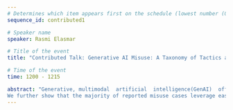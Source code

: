 ```yaml
---
# Determines which item appears first on the schedule (lowest number (0) appears first)
sequence_id: contributed1

# Speaker name
speaker: Rasmi Elasmar 

# Title of the event
title: "Contributed Talk: Generative AI Misuse: A Taxonomy of Tactics and Insights from Media Data"

# Time of the event
time: 1200 - 1215

abstract: "Generative, multimodal  artificial  intelligence(GenAI)  offers  transformative  potential  across industries, but its misuse poses significant risks. While prior research has shed light on the potential of advanced AI systems to be exploited for malicious purposes, we still lack a concrete under-standing of how GenAI models are specifically exploited or abused in practice, including the tac-tics employed to inflict harm.  In this paper, we present a taxonomy of GenAI misuse tactics, in-formed by existing academic literature and a qualitative analysis of approximately 200 observed incidents of misuse reported between January 2023and March 2024. Through this analysis, we illuminate key and novel patterns in misuse during this time period, including potential motivations, strategies, and how attackers leverage and abuse system capabilities across modalities (e.g. image, text, audio, video) in the wild. Notably, we find that manipulation of human likeness (i.e., impersonation and sockpuppeting) and falsification of evidence underlie the most common tactics used in real-world cases of misuse.
We further show that the majority of reported misuse cases leverage easily accessible GenAI capabilities that require minimal technical expertise, rather than relying on complex attacks or advanced system manipulation." 
---
```

